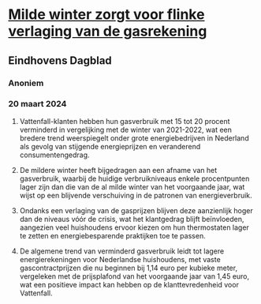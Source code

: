 # [Milde winter zorgt voor flinke verlaging van de gasrekening](https://advance.lexis.com/api/document?collection=news&id=urn:contentItem:6BKM-G2B1-JC8X-64FC-00000-00&context=1519360)
## Eindhovens Dagblad
### Anoniem
### 20 maart 2024

1. Vattenfall-klanten hebben hun gasverbruik met 15 tot 20 procent verminderd in vergelijking met de winter van 2021-2022, wat een bredere trend weerspiegelt onder grote energiebedrijven in Nederland als gevolg van stijgende energieprijzen en veranderend consumentengedrag.

2. De mildere winter heeft bijgedragen aan een afname van het gasverbruik, waarbij de huidige verbruikniveaus enkele procentpunten lager zijn dan die van de al milde winter van het voorgaande jaar, wat wijst op een blijvende verschuiving in de patronen van energieverbruik.

3. Ondanks een verlaging van de gasprijzen blijven deze aanzienlijk hoger dan de niveaus vóór de crisis, wat het klantgedrag blijft beïnvloeden, aangezien veel huishoudens ervoor kiezen om hun thermostaten lager te zetten en energiebesparende praktijken toe te passen.

4. De algemene trend van verminderd gasverbruik leidt tot lagere energierekeningen voor Nederlandse huishoudens, met vaste gascontractprijzen die nu beginnen bij 1,14 euro per kubieke meter, vergeleken met de prijsplafond van het voorgaande jaar van 1,45 euro, wat een positieve impact kan hebben op de klanttevredenheid voor Vattenfall.